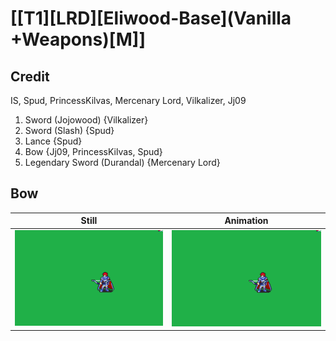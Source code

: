 # [\[T1\]\[LRD\]\[Eliwood-Base\]\(Vanilla +Weapons\)\[M\]]

## Credit

IS, Spud, PrincessKilvas, Mercenary Lord, Vilkalizer, Jj09

1. Sword (Jojowood) {Vilkalizer}
1. Sword (Slash) {Spud}
2. Lance {Spud}
5. Bow {Jj09, PrincessKilvas, Spud}
8. Legendary Sword (Durandal) {Mercenary Lord}
	
## Bow

| Still | Animation |
| :---: | :-------: |
| ![Bow still](./Bow_000.png) | ![Bow animation](./Bow.gif) |
